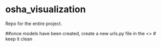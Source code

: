 # osha_visualization
Repo for the entire project.



##once models have been created, create a new urls.py file in the <<app folder>>
	# keep it clean
